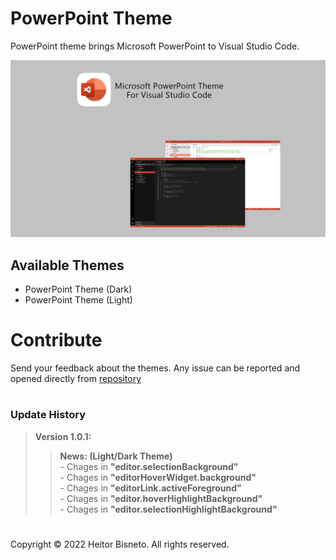 # PowerPoint Theme

PowerPoint theme brings Microsoft PowerPoint to Visual Studio Code.

![PowerPoint for Visual Studio Code](https://raw.githubusercontent.com/hbisneto/hbisneto.github.io/main/powerpoint-theme/banner.png)

## Available Themes

- PowerPoint Theme (Dark)
- PowerPoint Theme (Light)

# Contribute

Send your feedback about the themes. Any issue can be reported and opened directly from [repository](https://github.com/hbisneto/powerpoint-theme)

#

### Update History

> **Version 1.0.1:**
> > **News: (Light/Dark Theme)**
> ><br> - Chages in **"editor.selectionBackground"**
> ><br> - Chages in **"editorHoverWidget.background"**
> ><br> - Chages in **"editorLink.activeForeground"**
> ><br> - Chages in **"editor.hoverHighlightBackground"**
> ><br> - Chages in **"editor.selectionHighlightBackground"**

#

Copyright © 2022 Heitor Bisneto. All rights reserved.